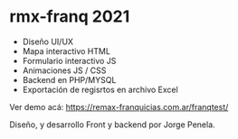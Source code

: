 # rmx-franq 2021

- Diseño UI/UX
- Mapa interactivo HTML 
- Formulario interactivo JS
- Animaciones JS / CSS
- Backend en PHP/MYSQL
- Exportación de regisrtos en archivo Excel

Ver demo acá: https://remax-franquicias.com.ar/franqtest/

Diseño, y desarrollo Front y backend por Jorge Penela.
